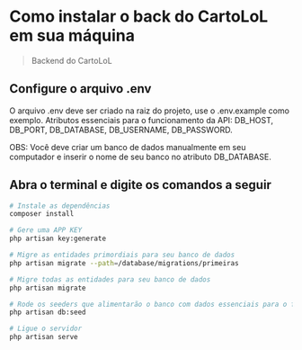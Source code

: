 # Como instalar o back do CartoLoL em sua máquina

> Backend do CartoLoL

## Configure o arquivo .env

O arquivo .env deve ser criado na raiz do projeto, use o .env.example como exemplo.
Atributos essenciais para o funcionamento da API: DB_HOST, DB_PORT, DB_DATABASE, DB_USERNAME, DB_PASSWORD.

OBS: Você deve criar um banco de dados manualmente em seu computador e inserir o nome de seu banco no atributo DB_DATABASE.

## Abra o terminal e digite os comandos a seguir

``` bash
# Instale as dependências
composer install

# Gere uma APP KEY
php artisan key:generate

# Migre as entidades primordiais para seu banco de dados
php artisan migrate --path=/database/migrations/primeiras

# Migre todas as entidades para seu banco de dados
php artisan migrate

# Rode os seeders que alimentarão o banco com dados essenciais para o funcionamento dos testes de usuário
php artisan db:seed

# Ligue o servidor
php artisan serve


